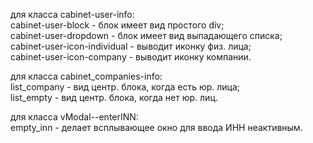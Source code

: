 для класса cabinet-user-info:<br />
cabinet-user-block - блок имеет вид простого div;<br />
cabinet-user-dropdown - блок имеет вид выпадающего списка;<br />
cabinet-user-icon-individual - выводит иконку физ. лица;<br />
cabinet-user-icon-company - выводит иконку компании.<br />

для класса cabinet_companies-info:<br />
list_company - вид центр. блока, когда есть юр. лица;<br />
list_empty - вид центр. блока, когда нет юр. лиц.<br />

для класса vModal--enterINN:<br />
empty_inn - делает всплывающее окно для ввода ИНН неактивным.
